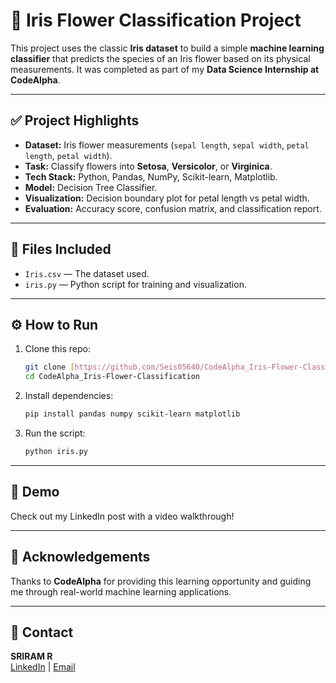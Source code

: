# 🌸 Iris Flower Classification Project

This project uses the classic **Iris dataset** to build a simple **machine learning classifier** that predicts the species of an Iris flower based on its physical measurements. It was completed as part of my **Data Science Internship at CodeAlpha**.

---

## ✅ Project Highlights

- **Dataset:** Iris flower measurements (`sepal length`, `sepal width`, `petal length`, `petal width`).
- **Task:** Classify flowers into **Setosa**, **Versicolor**, or **Virginica**.
- **Tech Stack:** Python, Pandas, NumPy, Scikit-learn, Matplotlib.
- **Model:** Decision Tree Classifier.
- **Visualization:** Decision boundary plot for petal length vs petal width.
- **Evaluation:** Accuracy score, confusion matrix, and classification report.

---

## 📁 Files Included

- `Iris.csv` — The dataset used.
- `iris.py` — Python script for training and visualization.

---

## ⚙️ How to Run

1. Clone this repo:

   ```bash
   git clone [https://github.com/Seis05640/CodeAlpha_Iris-Flower-Classification.git]
   cd CodeAlpha_Iris-Flower-Classification
   ```

2. Install dependencies:

   ```bash
   pip install pandas numpy scikit-learn matplotlib
   ```

3. Run the script:

   ```bash
   python iris.py
   ```

---

## 🎥 Demo

Check out my LinkedIn post with a video walkthrough!

---

## 🙌 Acknowledgements

Thanks to **CodeAlpha** for providing this learning opportunity and guiding me through real-world machine learning applications.

---

## 📌 Contact

**SRIRAM R**\
[LinkedIn](www.linkedin.com/in/seis05640) | [Email](seis05640@gmail.com)

